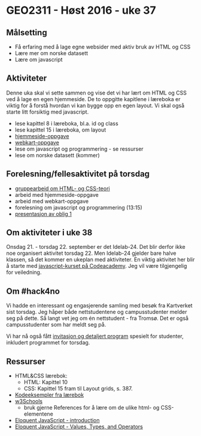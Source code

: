 # GEO2311 - Høst 2016 - uke 37


## Målsetting

- Få erfaring med å lage egne websider med aktiv bruk av HTML og CSS
- Lære mer om norske datasett
- Lære om javascript

## Aktiviteter

Denne uka skal vi sette sammen og vise det vi har lært om HTML og CSS ved å lage en egen hjemmeside. De to oppgitte kapitlene i læreboka er viktig for å forstå hvordan vi kan bygge opp en egen layout. Vi skal også starte litt forsiktig med javascript.

- lese kapittel 8 i læreboka, bl.a. id og class
- lese kapittel 15 i læreboka, om layout
- [hjemmeside-oppgave](./ukeoppgave-hjemmeside.html)
- [webkart-oppgave](./ukeoppgave-wmskart.html)
- lese om javascript og programmering - se ressurser
- lese om norske datasett (kommer)

## Forelesning/fellesaktivitet på torsdag

- [gruppearbeid om HTML- og CSS-teori](gruppearbeid_html_css_teori.html)
- arbeid med hjemmeside-oppgave
- arbeid med webkart-oppgave
- forelesning om javascript og programmering (13:15)
- [presentasjon av oblig 1](./GEO2311-GEO2311F-Oblig-1-H2016.html)

## Om aktiviteter i uke 38

Onsdag 21. - torsdag 22. september er det Idelab-24. Det blir derfor ikke noe organisert aktivitet torsdag 22. Men Idelab-24 gjelder bare halve klassen, så det kommer en ukeplan med aktiviteter. En viktig aktivitet her blir å starte med [javascript-kurset på Codeacademy](https://www.codecademy.com/learn/javascript). Jeg vil være tilgjengelig for veiledning.

## Om #hack4no

Vi hadde en interessant og engasjerende samling med besøk fra Kartverket sist torsdag. Jeg håper både nettstudentene og campusstudenter melder seg på dette. Så langt vet jeg om én nettstudent - fra Tromsø. Det er også campusstudenter som har meldt seg på.

Vi har nå også fått [invitasjon og detaljert program](./docs/Invitasjon_studenter.pdf) spesielt for studenter, inkludert programmet for torsdag.



## Ressurser

- HTML&CSS lærebok:
	- HTML: Kapittel 10
	- CSS: Kapittel 15 fram til Layout grids, s. 387.
- [Kodeeksempler fra lærebok](http://www.htmlandcssbook.com/code-samples/)
- [w3Schools](http://www.w3schools.com/)
  - bruk gjerne References for å lære om de ulike html- og CSS-elementene
- [Eloquent JavaScript - introduction](http://eloquentjavascript.net/00_intro.html)
- [Eloquent JavaScript - Values, Types, and Operators](http://eloquentjavascript.net/01_values.html)

